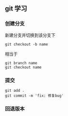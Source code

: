 ## git 学习

### 创建分支

新建分支并切换到该分支下
```
git checkout -b name
```
相当于
```
git branch name
git checkout name
```

### 提交
```
git add .
git commit -m 'fix: 修复bug'
```

### 回退版本

